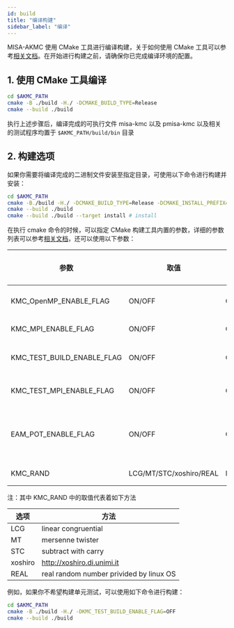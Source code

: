 ```yaml
---
id: build
title: "编译构建"
sidebar_label: "编译"
---
```


MISA-AKMC 使用 CMake 工具进行编译构建，关于如何使用 CMake 工具可以参考[相关文档](https://cmake.org/cmake/help/v3.0/index.html)。在开始进行构建之前，请确保你已完成编译环境的配置。

## 1. 使用 CMake 工具编译

```bash
cd $AKMC_PATH
cmake -B ./build -H./ -DCMAKE_BUILD_TYPE=Release
cmake --build ./build
```

执行上述步骤后，编译完成的可执行文件 misa-kmc 以及 pmisa-kmc 以及相关的测试程序均置于 `$AKMC_PATH/build/bin` 目录

## 2. 构建选项

如果你需要将编译完成的二进制文件安装至指定目录，可使用以下命令进行构建并安装：

```bash
cd $AKMC_PATH
cmake -B./build -H./ -DCMAKE_BUILD_TYPE=Release -DCMAKE_INSTALL_PREFIX=/your/desirable/path/ 
cmake --build ./build
cmake --build ./build --target install # install
```

在执行 cmake 命令的时候，可以指定 CMake 构建工具内置的参数，详细的参数列表可以参考[相关文档](https://cmake.org/cmake/help/v3.0/manual/cmake-variables.7.html)，还可以使用以下参数：

| 参数                       | 取值                    | 默认值 | 说明                               |
| -------------------------- | ----------------------- | ------ | ---------------------------------- |
| KMC_OpenMP_ENABLE_FLAG     | ON/OFF                  | OFF    | 是否使用 OpenMP 构建               |
| KMC_MPI_ENABLE_FLAG        | ON/OFF                  | ON     | 是否使用 MPI 构建                  |
| KMC_TEST_BUILD_ENABLE_FLAG | ON/OFF                  | ON     | 是否构建 test (单元测试)           |
| KMC_TEST_MPI_ENABLE_FLAG   | ON/OFF                  | ON     | 是否在测试中启用 MPI               |
| EAM_POT_ENABLE_FLAG        | ON/OFF                  | OFF    | 是否启用使用电子势能来计算系统能量 |
| KMC_RAND                   | LCG/MT/STC/xoshiro/REAL | MT     | 随机数生成器                       |

注：其中 KMC_RAND 中的取值代表着如下方法

| 选项    | 方法                                    |
| ------- | --------------------------------------- |
| LCG     | linear congruential                     |
| MT      | mersenne twister                        |
| STC     | subtract with carry                     |
| xoshiro | http://xoshiro.di.unimi.it              |
| REAL    | real random number privided by linux OS |

例如，如果你不希望构建单元测试，可以使用如下命令进行构建：

```bash
cd $AKMC_PATH
cmake -B ./build -H./ -DKMC_TEST_BUILD_ENABLE_FLAG=OFF
cmake --build ./build
```

